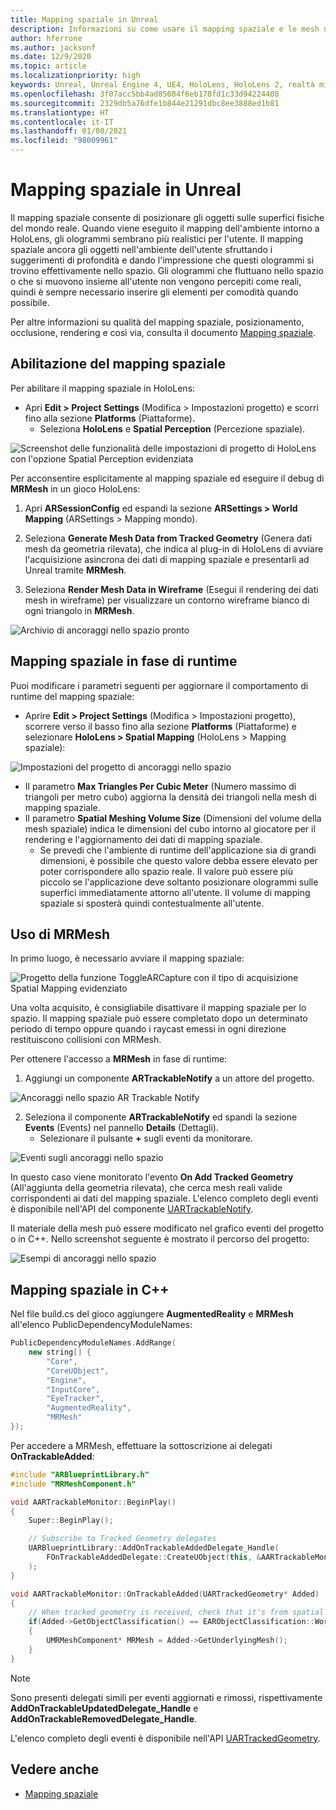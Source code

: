 ```yaml
---
title: Mapping spaziale in Unreal
description: Informazioni su come usare il mapping spaziale e le mesh nelle applicazioni di realtà mista Unreal per i dispositivi HoloLens.
author: hferrone
ms.author: jacksonf
ms.date: 12/9/2020
ms.topic: article
ms.localizationpriority: high
keywords: Unreal, Unreal Engine 4, UE4, HoloLens, HoloLens 2, realtà mista, sviluppo, funzionalità, documentazione, guide, ologrammi, mapping spaziale, visore VR realtà mista, visore VR di windows mixed reality, visore per realtà virtuale
ms.openlocfilehash: 3f07acc5bb4ad85084f6eb178fd1c33d94224408
ms.sourcegitcommit: 2329db5a76dfe1b844e21291dbc8ee3888ed1b81
ms.translationtype: HT
ms.contentlocale: it-IT
ms.lasthandoff: 01/08/2021
ms.locfileid: "98009961"
---
```

# <a name="spatial-mapping-in-unreal"></a>Mapping spaziale in Unreal

Il mapping spaziale consente di posizionare gli oggetti sulle superfici fisiche del mondo reale. Quando viene eseguito il mapping dell'ambiente intorno a HoloLens, gli ologrammi sembrano più realistici per l'utente. Il mapping spaziale ancora gli oggetti nell'ambiente dell'utente sfruttando i suggerimenti di profondità e dando l'impressione che questi ologrammi si trovino effettivamente nello spazio. Gli ologrammi che fluttuano nello spazio o che si muovono insieme all'utente non vengono percepiti come reali, quindi è sempre necessario inserire gli elementi per comodità quando possibile.

Per altre informazioni su qualità del mapping spaziale, posizionamento, occlusione, rendering e così via, consulta il documento [Mapping spaziale](../../design/spatial-mapping.md).

## <a name="enabling-spatial-mapping"></a>Abilitazione del mapping spaziale

Per abilitare il mapping spaziale in HoloLens:
- Apri **Edit > Project Settings** (Modifica > Impostazioni progetto) e scorri fino alla sezione **Platforms** (Piattaforme).    
    + Seleziona **HoloLens** e **Spatial Perception** (Percezione spaziale).

![Screenshot delle funzionalità delle impostazioni di progetto di HoloLens con l'opzione Spatial Perception evidenziata](images/unreal-spatial-mapping-img-01.png)

Per acconsentire esplicitamente al mapping spaziale ed eseguire il debug di **MRMesh** in un gioco HoloLens:
1. Apri **ARSessionConfig** ed espandi la sezione **ARSettings > World Mapping** (ARSettings > Mapping mondo). 

2. Seleziona **Generate Mesh Data from Tracked Geometry** (Genera dati mesh da geometria rilevata), che indica al plug-in di HoloLens di avviare l'acquisizione asincrona dei dati di mapping spaziale e presentarli ad Unreal tramite **MRMesh**. 
3. Seleziona **Render Mesh Data in Wireframe** (Esegui il rendering dei dati mesh in wireframe) per visualizzare un contorno wireframe bianco di ogni triangolo in **MRMesh**. 

![Archivio di ancoraggi nello spazio pronto](images/unreal-spatialmapping-arsettings.PNG)


## <a name="spatial-mapping-at-runtime"></a>Mapping spaziale in fase di runtime
Puoi modificare i parametri seguenti per aggiornare il comportamento di runtime del mapping spaziale:

- Aprire **Edit > Project Settings** (Modifica > Impostazioni progetto), scorrere verso il basso fino alla sezione **Platforms** (Piattaforme) e selezionare **HoloLens > Spatial Mapping** (HoloLens > Mapping spaziale): 

![Impostazioni del progetto di ancoraggi nello spazio](images/unreal-spatialmapping-projectsettings.PNG)

- Il parametro **Max Triangles Per Cubic Meter** (Numero massimo di triangoli per metro cubo) aggiorna la densità dei triangoli nella mesh di mapping spaziale.  
- Il parametro **Spatial Meshing Volume Size** (Dimensioni del volume della mesh spaziale) indica le dimensioni del cubo intorno al giocatore per il rendering e l'aggiornamento dei dati di mapping spaziale.  
    + Se prevedi che l'ambiente di runtime dell'applicazione sia di grandi dimensioni, è possibile che questo valore debba essere elevato per poter corrispondere allo spazio reale. Il valore può essere più piccolo se l'applicazione deve soltanto posizionare ologrammi sulle superfici immediatamente attorno all'utente. Il volume di mapping spaziale si sposterà quindi contestualmente all'utente. 

## <a name="working-with-mrmesh"></a>Uso di MRMesh

In primo luogo, è necessario avviare il mapping spaziale:

![Progetto della funzione ToggleARCapture con il tipo di acquisizione Spatial Mapping evidenziato](images/unreal-spatial-mapping-img-02.png)

Una volta acquisito, è consigliabile disattivare il mapping spaziale per lo spazio.  Il mapping spaziale può essere completato dopo un determinato periodo di tempo oppure quando i raycast emessi in ogni direzione restituiscono collisioni con MRMesh.

Per ottenere l'accesso a **MRMesh** in fase di runtime:
1. Aggiungi un componente **ARTrackableNotify** a un attore del progetto. 

![Ancoraggi nello spazio AR Trackable Notify](images/unreal-spatialmapping-artrackablenotify.PNG)

2. Seleziona il componente **ARTrackableNotify** ed spandi la sezione **Events** (Events) nel pannello **Details** (Dettagli). 
    - Selezionare il pulsante **+** sugli eventi da monitorare. 

![Eventi sugli ancoraggi nello spazio](images/unreal-spatialmapping-events.PNG)

In questo caso viene monitorato l'evento **On Add Tracked Geometry** (All'aggiunta della geometria rilevata), che cerca mesh reali valide corrispondenti ai dati del mapping spaziale. L'elenco completo degli eventi è disponibile nell'API del componente [UARTrackableNotify](https://docs.unrealengine.com/API/Runtime/AugmentedReality/UARTrackableNotifyComponent/index.html). 

Il materiale della mesh può essere modificato nel grafico eventi del progetto o in C++. Nello screenshot seguente è mostrato il percorso del progetto: 

![Esempi di ancoraggi nello spazio](images/unreal-spatialmapping-example.PNG)

## <a name="spatial-mapping-in-c"></a>Mapping spaziale in C++

Nel file build.cs del gioco aggiungere **AugmentedReality** e **MRMesh** all'elenco PublicDependencyModuleNames:

```cpp
PublicDependencyModuleNames.AddRange(
    new string[] {
        "Core",
        "CoreUObject",
        "Engine",
        "InputCore",    
        "EyeTracker",
        "AugmentedReality",
        "MRMesh"
});
```

Per accedere a MRMesh, effettuare la sottoscrizione ai delegati **OnTrackableAdded**:

```cpp
#include "ARBlueprintLibrary.h"
#include "MRMeshComponent.h"

void AARTrackableMonitor::BeginPlay()
{
    Super::BeginPlay();

    // Subscribe to Tracked Geometry delegates
    UARBlueprintLibrary::AddOnTrackableAddedDelegate_Handle(
        FOnTrackableAddedDelegate::CreateUObject(this, &AARTrackableMonitor::OnTrackableAdded)
    );
}

void AARTrackableMonitor::OnTrackableAdded(UARTrackedGeometry* Added)
{
    // When tracked geometry is received, check that it's from spatial mapping
    if(Added->GetObjectClassification() == EARObjectClassification::World)
    {
        UMRMeshComponent* MRMesh = Added->GetUnderlyingMesh();
    }
}
```

> [!NOTE]
> Sono presenti delegati simili per eventi aggiornati e rimossi, rispettivamente **AddOnTrackableUpdatedDelegate_Handle** e **AddOnTrackableRemovedDelegate_Handle**.
>
> L'elenco completo degli eventi è disponibile nell'API [UARTrackedGeometry](https://docs.unrealengine.com/API/Runtime/AugmentedReality/UARTrackedGeometry/index.html).

## <a name="see-also"></a>Vedere anche
* [Mapping spaziale](../../design/spatial-mapping.md)
